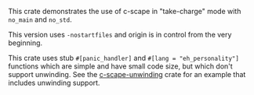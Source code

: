 This crate demonstrates the use of c-scape in "take-charge" mode with `no_main`
and `no_std`.

This version uses `-nostartfiles` and origin is in control from the very
beginning.

This crate uses stub `#[panic_handler]` and `#[lang = "eh_personality"]`
functions which are simple and have small code size, but which don't support
unwinding. See the [c-scape-unwinding] crate for an example that includes
unwinding support.

[c-scape-unwinding]: https://github.com/sunfishcode/c-ward/tree/main/example-crates/c-scape-unwinding#readme
